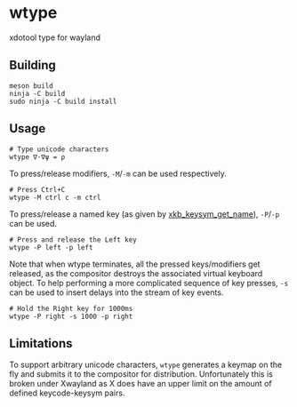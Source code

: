 # wtype
xdotool type for wayland

## Building

```
meson build
ninja -C build
sudo ninja -C build install
```

## Usage

```
# Type unicode characters
wtype ∇⋅∇ψ = ρ
```

To press/release modifiers, `-M`/`-m` can be used respectively.

```
# Press Ctrl+C
wtype -M ctrl c -m ctrl
```


To press/release a named key (as given by [xkb_keysym_get_name](https://xkbcommon.org/doc/current/group__keysyms.html)),
`-P`/`-p` can be used.

```
# Press and release the Left key
wtype -P left -p left
```
Note that when wtype terminates, all the pressed keys/modifiers get released, as the compositor destroys the associated
virtual keyboard object. To help performing a more complicated sequence of key presses, `-s` can be used to insert delays into the stream of key events.

```
# Hold the Right key for 1000ms
wtype -P right -s 1000 -p right
```

## Limitations

To support arbitrary unicode characters, `wtype` generates a keymap on the fly and submits it to the compositor for distribution. Unfortunately this is broken under Xwayland as X does have an upper limit on the amount of defined keycode-keysym pairs.
